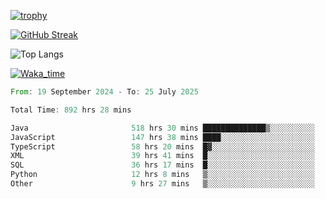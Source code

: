 <!--
**ren-joey/ren-joey** is a ✨ _special_ ✨ repository because its `README.md` (this file) appears on your GitHub profile.

Here are some ideas to get you started:

- 🔭 I’m currently working on ...
- 🌱 I’m currently learning ...
- 👯 I’m looking to collaborate on ...
- 🤔 I’m looking for help with ...
- 💬 Ask me about ...
- 📫 How to reach me: ...
- 😄 Pronouns: ...
- ⚡ Fun fact: ...
-->

[![trophy](https://github-profile-trophy.vercel.app/?username=ren-joey&theme=darkhub&column=5)](https://github.com/ren-joey)

[![GitHub Streak](https://streak-stats.demolab.com/?user=ren-joey&theme=dark)](https://github.com/ren-joey)

![Top Langs](https://github-readme-stats.vercel.app/api/top-langs?username=ren-joey&show_icons=true&layout=compact&locale=en&hide=html,CSS,scss,Pug,Twig&theme=dark)

[![Waka_time](https://github-readme-stats.vercel.app/api/wakatime?username=joeyren&theme=dark)](https://github.com/ren-joey)

<!--START_SECTION:waka-->

```rust
From: 19 September 2024 - To: 25 July 2025

Total Time: 892 hrs 28 mins

Java                       518 hrs 30 mins ██████████████▒░░░░░░░░░░   57.49 %
JavaScript                 147 hrs 38 mins ████░░░░░░░░░░░░░░░░░░░░░   16.37 %
TypeScript                 58 hrs 20 mins  █▓░░░░░░░░░░░░░░░░░░░░░░░   06.47 %
XML                        39 hrs 41 mins  █░░░░░░░░░░░░░░░░░░░░░░░░   04.40 %
SQL                        36 hrs 17 mins  █░░░░░░░░░░░░░░░░░░░░░░░░   04.02 %
Python                     12 hrs 8 mins   ▒░░░░░░░░░░░░░░░░░░░░░░░░   01.35 %
Other                      9 hrs 27 mins   ▒░░░░░░░░░░░░░░░░░░░░░░░░   01.05 %
```

<!--END_SECTION:waka-->
